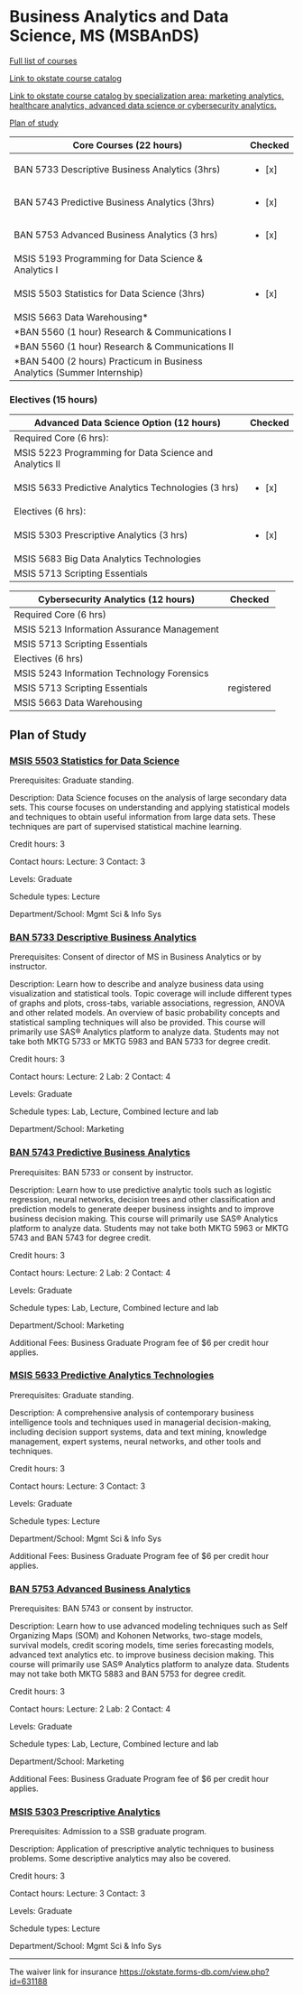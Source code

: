 # Business Analytics and Data Science, MS   (MSBAnDS)


[Full list of courses](https://github.com/mosesmarin/MSBAnDS/blob/main/courses.pdf)

[Link to okstate course catalog](http://catalog.okstate.edu/graduate-college/masters-degrees/business-analytics-data-science-ms/)

[Link to okstate course catalog by specialization area: marketing analytics, healthcare analytics, advanced data science or cybersecurity analytics.](https://business.okstate.edu/analytics/plan_of_study.html)


[Plan of study](https://business.okstate.edu/analytics/plan_of_study.html)


| Core Courses (22 hours)      | Checked |
| ----------- | ----------- |
| BAN 5733 Descriptive Business Analytics   (3hrs)   |  <ul><li>[x] </li></ul>      |
| BAN 5743 Predictive Business Analytics  (3hrs)  | <ul><li>[x] </li></ul>        |
| BAN 5753 Advanced Business Analytics  (3 hrs) | <ul><li>[x] </li></ul>        |
| MSIS 5193 Programming for Data Science & Analytics I   |       |
| MSIS 5503 Statistics for Data Science  (3hrs) | <ul><li>[x] </li></ul>        |
| MSIS 5663 Data Warehousing\*   |         |
| \*BAN 5560 (1 hour) Research & Communications I   |         |
| \*BAN 5560 (1 hour) Research & Communications II   |         |
| \*BAN 5400 (2 hours) Practicum in Business Analytics (Summer Internship)    |         |


### Electives (15 hours)    

| Advanced Data Science Option (12 hours)      | Checked |
| ----------- | ----------- |
| Required Core (6 hrs):  |
| MSIS 5223 Programming for Data Science and Analytics II|     |
| MSIS 5633 Predictive Analytics Technologies (3 hrs) | <ul><li>[x] </li></ul>    |
| Electives (6 hrs):  |
| MSIS 5303 Prescriptive Analytics (3 hrs) |   <ul><li>[x] </li></ul>   |
| MSIS 5683 Big Data Analytics Technologies  |     |
| MSIS 5713 Scripting Essentials  |     |

|Cybersecurity Analytics (12 hours)| Checked |
| ----------- | ----------- |
|Required Core (6 hrs)|
|MSIS 5213 Information Assurance Management||
|MSIS 5713 Scripting Essentials|
|Electives (6 hrs)|
|MSIS 5243 Information Technology Forensics|
|MSIS 5713 Scripting Essentials| registered|
|MSIS 5663 Data Warehousing|






## Plan of Study

### [MSIS 5503 Statistics for Data Science](https://github.com/mosesmarin/MSBAnDS/blob/main/MSIS-5503-Statistics-for-Data-Science.md)

Prerequisites: Graduate standing.

Description: Data Science focuses on the analysis of large secondary data sets. This course focuses on understanding and applying statistical models and techniques to obtain useful information from large data sets. These techniques are part of supervised statistical machine learning.

Credit hours: 3

Contact hours: Lecture: 3 Contact: 3

Levels: Graduate

Schedule types: Lecture

Department/School: Mgmt Sci & Info Sys


### [BAN 5733 Descriptive Business Analytics](https://github.com/mosesmarin/MSBAnDS/blob/main/BAN-5733-Descriptive-Business-Analytics.md)

Prerequisites: Consent of director of MS in Business Analytics or by instructor.

Description: Learn how to describe and analyze business data using visualization and statistical tools. Topic coverage will include different types of graphs and plots, cross-tabs, variable associations, regression, ANOVA and other related models. An overview of basic probability concepts and statistical sampling techniques will also be provided. This course will primarily use SAS® Analytics platform to analyze data. Students may not take both MKTG 5733 or MKTG 5983 and BAN 5733 for degree credit.

Credit hours: 3

Contact hours: Lecture: 2 Lab: 2 Contact: 4

Levels: Graduate

Schedule types: Lab, Lecture, Combined lecture and lab

Department/School: Marketing



### [BAN 5743 Predictive Business Analytics](https://github.com/mosesmarin/MSBAnDS/blob/main/BAN-5743-Predictive-Business-Analytics.md)

Prerequisites: BAN 5733 or consent by instructor.

Description: Learn how to use predictive analytic tools such as logistic regression, neural networks, decision trees and other classification and prediction models to generate deeper business insights and to improve business decision making. This course will primarily use SAS® Analytics platform to analyze data. Students may not take both MKTG 5963 or MKTG 5743 and BAN 5743 for degree credit.

Credit hours: 3

Contact hours: Lecture: 2 Lab: 2 Contact: 4

Levels: Graduate

Schedule types: Lab, Lecture, Combined lecture and lab

Department/School: Marketing

Additional Fees: Business Graduate Program fee of $6 per credit hour applies.


### [MSIS 5633 Predictive Analytics Technologies](https://github.com/mosesmarin/MSBAnDS/blob/main/MSIS-5633-Predictive-Analytics-Technologies.md)

Prerequisites: Graduate standing.

Description: A comprehensive analysis of contemporary business intelligence tools and techniques used in managerial decision-making, including decision support systems, data and text mining, knowledge management, expert systems, neural networks, and other tools and techniques.

Credit hours: 3

Contact hours: Lecture: 3 Contact: 3

Levels: Graduate

Schedule types: Lecture

Department/School: Mgmt Sci & Info Sys

Additional Fees: Business Graduate Program fee of $6 per credit hour applies.


### [BAN 5753 Advanced Business Analytics](https://github.com/mosesmarin/MSBAnDS/blob/main/BAN-5753-Advanced-Business-Analytics.md)

Prerequisites: BAN 5743 or consent by instructor.

Description: Learn how to use advanced modeling techniques such as Self Organizing Maps (SOM) and Kohonen Networks, two-stage models, survival models, credit scoring models, time series forecasting models, advanced text analytics etc. to improve business decision making. This course will primarily use SAS® Analytics platform to analyze data. Students may not take both MKTG 5883 and BAN 5753 for degree credit.

Credit hours: 3

Contact hours: Lecture: 2 Lab: 2 Contact: 4

Levels: Graduate

Schedule types: Lab, Lecture, Combined lecture and lab

Department/School: Marketing

Additional Fees: Business Graduate Program fee of $6 per credit hour applies.




### [MSIS 5303 Prescriptive Analytics](https://github.com/mosesmarin/MSBAnDS/blob/main/MSIS-5303-Prescriptive-Analytics.md)

Prerequisites: Admission to a SSB graduate program.

Description: Application of prescriptive analytic techniques to business problems. Some descriptive analytics may also be covered.

Credit hours: 3

Contact hours: Lecture: 3 Contact: 3

Levels: Graduate

Schedule types: Lecture

Department/School: Mgmt Sci & Info Sys




---

The waiver link for insurance https://okstate.forms-db.com/view.php?id=631188
